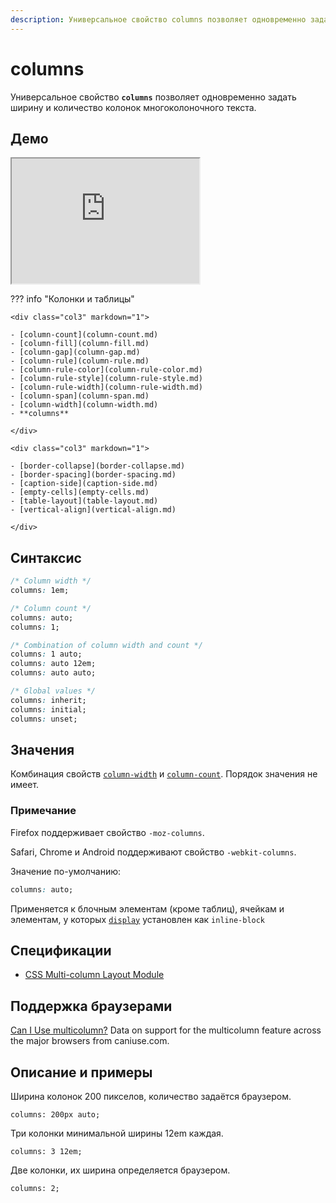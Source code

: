 ```yaml
---
description: Универсальное свойство columns позволяет одновременно задать ширину и количество колонок многоколоночного текста
---
```


# columns

Универсальное свойство **`columns`** позволяет одновременно задать ширину и количество колонок многоколоночного текста.

## Демо

<iframe class="interactive is-default-height" height="200" src="https://interactive-examples.mdn.mozilla.net/pages/css/columns.html" title="MDN Web Docs Interactive Example" loading="lazy" data-readystate="complete"></iframe>

??? info "Колонки и таблицы"

    <div class="col3" markdown="1">

    - [column-count](column-count.md)
    - [column-fill](column-fill.md)
    - [column-gap](column-gap.md)
    - [column-rule](column-rule.md)
    - [column-rule-color](column-rule-color.md)
    - [column-rule-style](column-rule-style.md)
    - [column-rule-width](column-rule-width.md)
    - [column-span](column-span.md)
    - [column-width](column-width.md)
    - **columns**

    </div>

    <div class="col3" markdown="1">

    - [border-collapse](border-collapse.md)
    - [border-spacing](border-spacing.md)
    - [caption-side](caption-side.md)
    - [empty-cells](empty-cells.md)
    - [table-layout](table-layout.md)
    - [vertical-align](vertical-align.md)

    </div>

## Синтаксис

```css
/* Column width */
columns: 1em;

/* Column count */
columns: auto;
columns: 1;

/* Combination of column width and count */
columns: 1 auto;
columns: auto 12em;
columns: auto auto;

/* Global values */
columns: inherit;
columns: initial;
columns: unset;
```

## Значения

Комбинация свойств [`column-width`](column-width.md) и [`column-count`](column-count.md). Порядок значения не имеет.

### Примечание

Firefox поддерживает свойство `-moz-columns`.

Safari, Chrome и Android поддерживают свойство `-webkit-columns`.

Значение по-умолчанию:

```css
columns: auto;
```

Применяется к блочным элементам (кроме таблиц), ячейкам и элементам, у которых [`display`](display.md) установлен как `inline-block`

## Спецификации

- [CSS Multi-column Layout Module](http://dev.w3.org/csswg/css3-multicol/#columns)

## Поддержка браузерами

<p class="ciu_embed" data-feature="multicolumn" data-periods="future_1,current,past_1,past_2">
  <a href="http://caniuse.com/#feat=multicolumn">Can I Use multicolumn?</a> Data on support for the multicolumn feature across the major browsers from caniuse.com.
</p>

## Описание и примеры

Ширина колонок 200 пикселов, количество задаётся браузером.

```
columns: 200px auto;
```

Три колонки минимальной ширины 12em каждая.

```
columns: 3 12em;
```

Две колонки, их ширина определяется браузером.

```
columns: 2;
```
